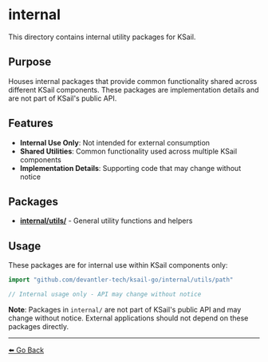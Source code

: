 # internal

This directory contains internal utility packages for KSail.

## Purpose

Houses internal packages that provide common functionality shared across different KSail components. These packages are implementation details and are not part of KSail's public API.

## Features

- **Internal Use Only**: Not intended for external consumption
- **Shared Utilities**: Common functionality used across multiple KSail components
- **Implementation Details**: Supporting code that may change without notice

## Packages

- **[internal/utils/](./utils/README.md)** - General utility functions and helpers

## Usage

These packages are for internal use within KSail components only:

```go
import "github.com/devantler-tech/ksail-go/internal/utils/path"

// Internal usage only - API may change without notice
```

**Note**: Packages in `internal/` are not part of KSail's public API and may change without notice. External applications should not depend on these packages directly.

---

[⬅️ Go Back](../README.md)